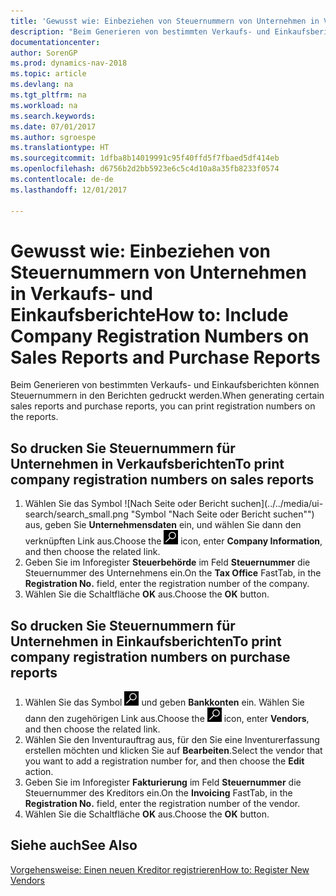 ```yaml
---
title: 'Gewusst wie: Einbeziehen von Steuernummern von Unternehmen in Verkaufs- und Einkaufsberichte'
description: "Beim Generieren von bestimmten Verkaufs- und Einkaufsberichten können Steuernummern in den Berichten gedruckt werden."
documentationcenter: 
author: SorenGP
ms.prod: dynamics-nav-2018
ms.topic: article
ms.devlang: na
ms.tgt_pltfrm: na
ms.workload: na
ms.search.keywords: 
ms.date: 07/01/2017
ms.author: sgroespe
ms.translationtype: HT
ms.sourcegitcommit: 1dfba8b14019991c95f40ffd5f7fbaed5df414eb
ms.openlocfilehash: d6756b2d2bb5923e6c5c4d10a8a35fb8233f0574
ms.contentlocale: de-de
ms.lasthandoff: 12/01/2017

---
```

# <a name="how-to-include-company-registration-numbers-on-sales-reports-and-purchase-reports"></a><span data-ttu-id="c6617-103">Gewusst wie: Einbeziehen von Steuernummern von Unternehmen in Verkaufs- und Einkaufsberichte</span><span class="sxs-lookup"><span data-stu-id="c6617-103">How to: Include Company Registration Numbers on Sales Reports and Purchase Reports</span></span>
<span data-ttu-id="c6617-104">Beim Generieren von bestimmten Verkaufs- und Einkaufsberichten können Steuernummern in den Berichten gedruckt werden.</span><span class="sxs-lookup"><span data-stu-id="c6617-104">When generating certain sales reports and purchase reports, you can print registration numbers on the reports.</span></span>  

## <a name="to-print-company-registration-numbers-on-sales-reports"></a><span data-ttu-id="c6617-105">So drucken Sie Steuernummern für Unternehmen in Verkaufsberichten</span><span class="sxs-lookup"><span data-stu-id="c6617-105">To print company registration numbers on sales reports</span></span>  

1.  <span data-ttu-id="c6617-106">Wählen Sie das Symbol ![Nach Seite oder Bericht suchen](../../media/ui-search/search_small.png "Symbol "Nach Seite oder Bericht suchen"") aus, geben Sie **Unternehmensdaten** ein, und wählen Sie dann den verknüpften Link aus.</span><span class="sxs-lookup"><span data-stu-id="c6617-106">Choose the ![Search for Page or Report](../../media/ui-search/search_small.png "Search for Page or Report icon") icon, enter **Company Information**, and then choose the related link.</span></span>  
2.  <span data-ttu-id="c6617-107">Geben Sie im Inforegister **Steuerbehörde** im Feld **Steuernummer** die Steuernummer des Unternehmens ein.</span><span class="sxs-lookup"><span data-stu-id="c6617-107">On the **Tax Office** FastTab, in the **Registration No.** field, enter the registration number of the company.</span></span>  
3.  <span data-ttu-id="c6617-108">Wählen Sie die Schaltfläche **OK** aus.</span><span class="sxs-lookup"><span data-stu-id="c6617-108">Choose the **OK** button.</span></span>  

## <a name="to-print-company-registration-numbers-on-purchase-reports"></a><span data-ttu-id="c6617-109">So drucken Sie Steuernummern für Unternehmen in Einkaufsberichten</span><span class="sxs-lookup"><span data-stu-id="c6617-109">To print company registration numbers on purchase reports</span></span>  

1.  <span data-ttu-id="c6617-110">Wählen Sie das Symbol ![Nach Seite oder Bericht suchen](../../media/ui-search/search_small.png "Nach Seite oder Bericht suchen") und geben **Bankkonten** ein. Wählen Sie dann den zugehörigen Link aus.</span><span class="sxs-lookup"><span data-stu-id="c6617-110">Choose the ![Search for Page or Report](../../media/ui-search/search_small.png "Search for Page or Report icon") icon, enter **Vendors**, and then choose the related link.</span></span>  
2.  <span data-ttu-id="c6617-111">Wählen Sie den Inventurauftrag aus, für den Sie eine Inventurerfassung erstellen möchten und klicken Sie auf **Bearbeiten**.</span><span class="sxs-lookup"><span data-stu-id="c6617-111">Select the vendor that you want to add a registration number for, and then choose the **Edit** action.</span></span>  
3.  <span data-ttu-id="c6617-112">Geben Sie im Inforegister **Fakturierung** im Feld **Steuernummer** die Steuernummer des Kreditors ein.</span><span class="sxs-lookup"><span data-stu-id="c6617-112">On the **Invoicing** FastTab, in the **Registration No.** field, enter the registration number of the vendor.</span></span>  
4.  <span data-ttu-id="c6617-113">Wählen Sie die Schaltfläche **OK** aus.</span><span class="sxs-lookup"><span data-stu-id="c6617-113">Choose the **OK** button.</span></span>  

## <a name="see-also"></a><span data-ttu-id="c6617-114">Siehe auch</span><span class="sxs-lookup"><span data-stu-id="c6617-114">See Also</span></span>  
[<span data-ttu-id="c6617-115">Vorgehensweise: Einen neuen Kreditor registrieren</span><span class="sxs-lookup"><span data-stu-id="c6617-115">How to: Register New Vendors</span></span>](../../purchasing-how-register-new-vendors.md)

